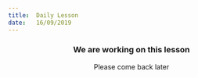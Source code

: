```yaml
---
title:  Daily Lesson
date:   16/09/2019
---
```


### <center>We are working on this lesson</center>
<center>Please come back later</center>
